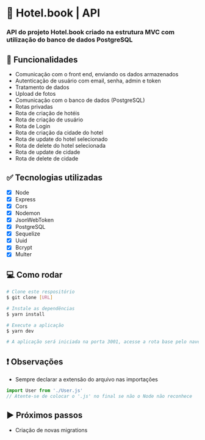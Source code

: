 # 🏤 Hotel.book | API
### API do projeto Hotel.book criado na estrutura MVC com utilização do banco de dados PostgreSQL

## 🔧 Funcionalidades
- Comunicação com o front end, enviando os dados armazenados
- Autenticação de usuário com email, senha, admin e token
- Tratamento de dados
- Upload de fotos
- Comunicação com o banco de dados (PostgreSQL)
- Rotas privadas
- Rota de criação de hotéis
- Rota de criação de usuário
- Rota de Login
- Rota de criação da cidade do hotel
- Rota de update do hotel selecionado
- Rota de delete do hotel selecionada
- Rota de update de cidade
- Rota de delete de cidade

## ✅ Tecnologias utilizadas
- [X] Node
- [X] Express
- [X] Cors
- [X] Nodemon
- [X] JsonWebToken
- [X] PostgreSQL
- [X] Sequelize
- [X] Uuid
- [X] Bcrypt
- [X] Multer

## 💻 Como rodar
```bash
# Clone este respositório
$ git clone [URL]

# Instale as dependências
$ yarn install

# Execute a aplicação
$ yarn dev

# A aplicação será iniciada na porta 3001, acesse a rota base pelo navegador: http://localhost:3001
```
## ❗ Observações 
- Sempre declarar a extensão do arquivo nas importações
```javascript
import User from './User.js'
// Atente-se de colocar o '.js' no final se não o Node não reconhece
```
## ▶ Próximos passos 
- Criação de novas migrations
